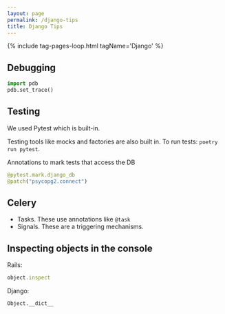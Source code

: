 ```yaml
---
layout: page
permalink: /django-tips
title: Django Tips
---
```


{% include tag-pages-loop.html tagName='Django' %}

## Debugging
```python
import pdb
pdb.set_trace()
```

## Testing
We used Pytest which is built-in.

Testing tools like mocks and factories are also built in.
To run tests: `poetry run pytest`.

Annotations to mark tests that access the DB

```python
@pytest.mark.django_db
@patch("psycopg2.connect")
```

## Celery
- Tasks. These use annotations like `@task`
- Signals. These are a triggering mechanisms.

## Inspecting objects in the console
Rails:
```rb
object.inspect
```

Django:
```python
Object.__dict__
```
